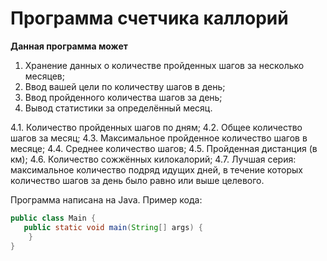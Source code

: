 
# Программа счетчика каллорий

**Данная программа может**

1. Хранение данных о количестве пройденных шагов за несколько месяцев;
2. Ввод вашей цели по количеству шагов в день;
3. Ввод пройденного количества шагов за день;
4. Вывод статистики за определённый месяц.

4.1. Количество пройденных шагов по дням;
4.2. Общее количество шагов за месяц;
4.3. Максимальное пройденное количество шагов в месяце;
4.4. Среднее количество шагов;
4.5. Пройденная дистанция (в км);
4.6. Количество сожжённых килокалорий;
4.7. Лучшая серия: максимальное количество подряд идущих дней, в течение которых количество шагов за день было равно или выше целевого.

Программа написана на Java. Пример кода:

```java
public class Main {
   public static void main(String[] args) {
    }
}
```
